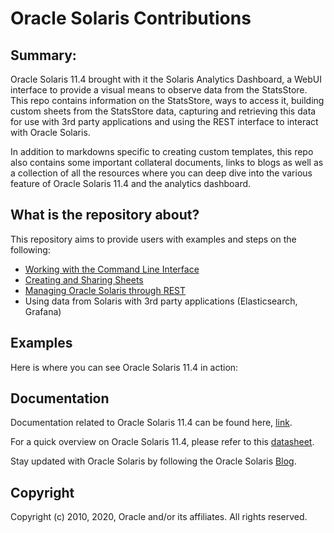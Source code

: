 # Oracle Solaris Contributions

## Summary:

Oracle Solaris 11.4 brought with it the Solaris Analytics Dashboard, a WebUI interface to provide a visual means to observe data from the StatsStore. This repo contains information on the StatsStore, ways to access it, building custom sheets from the StatsStore data, capturing and retrieving this data for use with 3rd party applications and using the REST interface to interact with Oracle Solaris.

In addition to markdowns specific to creating custom templates, this repo also contains some important collateral documents, links to blogs as well as a collection of all the resources where you can deep dive into the various feature of Oracle Solaris 11.4 and the analytics dashboard.

## What is the repository about?

This repository aims to provide users with examples and steps on the following: 

- [Working with the Command Line Interface](https://alm.oraclecorp.com/sandbox/#projects/oraclesolarisdiscover1/scm/solarisdiscover.git/tree/Working%20with%20the%20Command%20Line%20Interface?revision=master) 
- [Creating and Sharing Sheets](https://alm.oraclecorp.com/sandbox/#projects/oraclesolarisdiscover1/scm/solarisdiscover.git/tree/Sheets%20on%20the%20StatsStore?revision=master)
- [Managing Oracle Solaris through REST](https://alm.oraclecorp.com/sandbox/#projects/oraclesolarisdiscover1/scm/solarisdiscover.git/tree/Oracle%20Solaris%20with%20REST?revision=master)
- Using data from Solaris with 3rd party applications (Elasticsearch, Grafana)

## Examples

Here is where you can see Oracle Solaris 11.4 in action:



## Documentation

Documentation related to Oracle Solaris 11.4 can be found here, [link](https://docs.oracle.com/en/operating-systems/solaris.html).

For a quick overview on Oracle Solaris 11.4, please refer to this [datasheet](https://www.oracle.com/technetwork/server-storage/solaris11/documentation/solaris114datasheet-5024156.pdf).

Stay updated with Oracle Solaris by following the Oracle Solaris [Blog](https://blogs.oracle.com/solaris/oracle-solaris-11-2).



## Copyright

Copyright (c) 2010, 2020, Oracle and/or its affiliates. All rights reserved.
